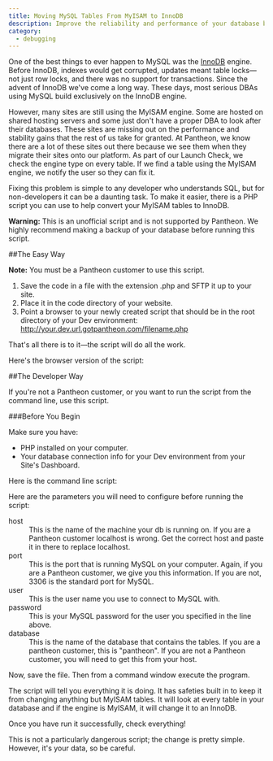 ```yaml
---
title: Moving MySQL Tables From MyISAM to InnoDB
description: Improve the reliability and performance of your database by moving to InnoDB.
category:
  - debugging
---
```

One of the best things to ever happen to MySQL was the [InnoDB](https://dev.mysql.com/doc/refman/5.5/en/innodb-storage-engine.html) engine. Before InnoDB, indexes would get corrupted, updates meant table locks—not just row locks, and there was no support for transactions. Since the advent of InnoDB we've come a long way. These days, most serious DBAs using MySQL build exclusively on the InnoDB engine.

However, many sites are still using the MyISAM engine. Some are hosted on shared hosting servers and some just don't have a proper DBA to look after their databases. These sites are missing out on the performance and stability gains that the rest of us take for granted. At Pantheon, we know there are a lot of these sites out there because we see them when they migrate their sites onto our platform. As part of our Launch Check, we check the engine type on every table. If we find a table using the MyISAM engine, we notify the user so they can fix it.

Fixing this problem is simple to any developer who understands SQL, but for non-developers it can be a daunting task. To make it easier, there is a PHP script you can use to help convert your MyISAM tables to InnoDB.

<div class="alert alert-danger" role="alert"><strong>Warning:</strong> This is an unofficial script and is not supported by Pantheon. We highly recommend making a backup of your database before running this script.</div>

##The Easy Way

**Note:** You must be a Pantheon customer to use this script.

1. Save the code in a file with the extension .php and SFTP it up to your site.
2. Place it in the code directory of your website.
3. Point a browser to your newly created script that should be in the root directory of your Dev environment:
http://your.dev.url.gotpantheon.com/filename.php

That's all there is to it—the script will do all the work.

Here's the browser version of the script:

<script src="https://gist.github.com/calevans/9944410.js"></script>

##The Developer Way

If you're not a Pantheon customer, or you want to run the script from the command line, use this script.

###Before You Begin

Make sure you have:

- PHP installed on your computer.
- Your database connection info for your Dev environment from your Site's Dashboard.

Here is the command line script:

<script src="https://gist.github.com/calevans/9943627.js"></script>

Here are the parameters you will need to configure before running the script:
<dl>
	<dt>host</dt>
	<dd>This is the name of the machine your db is running on. If you are a Pantheon customer localhost is wrong. Get the correct host and paste it in there to replace localhost.</dd>
  <dt>port</dt>
  <dd>This is the port that is running MySQL on your computer. Again, if you are a Pantheon customer, we give you this information. If you are not, 3306 is the standard port for MySQL.</dd>
  <dt>user </dt>
  <dd>This is the user name you use to connect to MySQL with.</dd>
  <dt>password</dt>
  <dd>This is your MySQL password for the user you specified in the line above.</dd>
  <dt>database</dt>
  <dd>This is the name of the database that contains the tables. If you are a pantheon customer, this is "pantheon". If you are not a Pantheon customer, you will need to get this from your host.</dd>
</dl>

Now, save the file. Then from a command window execute the program.

The script will tell you everything it is doing. It has safeties built in to keep it from changing anything but MyISAM tables. It will look at every table in your database and if the engine is MyISAM, it will change it to an InnoDB.

Once you have run it successfully, check everything!

This is not a particularly dangerous script; the change is pretty simple. However, it's your data, so be careful.
